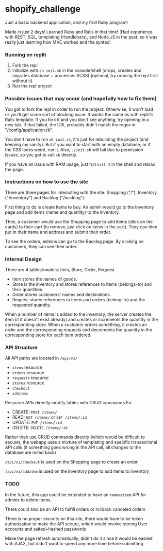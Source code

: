 # shopify_challenge

Just a basic backend application, and my first Ruby program!

Made in just 2 days! Learned Ruby and Rails in that time! (Had experience with REST, SQL, templating (Handlebars), and Node.JS in the past, so it was really just learning how MVC worked and the syntax)

### Running on replit

1. Fork the repl
2. Initialize with `sh init.sh` in the console/shell (drops, creates and migrates database + processes SCSS) (optional, try running the repl first without it)
3. Run the repl project

### Possible issues that may occur (and hopefully how to fix them)

You got to fork the repl in order to run the project. Otherwise, it won't load or you'll get some sort of blocking issue. It works the same as with replit's Rails template. If you fork it and you don't see anything, try opening in a new tab. If that failed, the URL probably didn't match the regex in "/config/application.rb".

You don't have to run `sh init.sh`, it's just for rebuilding the project (and keeping my sanity). But if you want to start with an empty database, or if the CSS looks weird, run it. Also, `./init.sh` will fail due to permission issues, so you got to call `sh` directly.

If you have an issue with RAM usage, just run `kill 1` in the shell and reload the page.

### Instructions on how to use the site

There are three pages for interacting with the site: Shopping ("/"), Inventory ("/inventory") and Backlog ("/backlog")

First thing to do is create items to buy. An admin would go to the Inventory page and add items (name and quantity) to the inventory.

Then, a customer would use the Shopping page to add items (click on the cards) to their cart (to remove, just click on items in the cart). They can then put in their name and address and submit their order.

To see the orders, admins can go to the Backlog page. By clicking on customers, they can see their order.

### Internal Design

There are 4 tables/models: Item, Store, Order, Request. 
* Item stores the names of goods.
* Store is the inventory and stores references to items (belongs-to) and their quantities.
* Order stores customers' names and destinations.
* Request stores references to items and orders (belong-to) and the requested quantity.

When a number of items is added to the inventory, the server creates the item (if it doesn't exist already) and creates or increments the quantity in the corresponding store. When a customer orders something, it creates an order and the corresponding requests and decrements the quantity in the corresponding store for each item ordered.

### API Structure
All API paths are located in `/api/v1/`
* `items` resource
* `orders` resource
* `requests` resource
* `stores` resource
* `checkout`
* `additem`

Resource APIs directly modify tables with CRUD commands
Ex:
* CREATE: `POST /items/`
* READ: `GET /items/` or `GET /items/:id`
* UPDATE: `PUT /items/:id`
* DELETE: `DELETE /items/:id`

Rather than use CRUD commands directly (which would be difficult to secure), the webapp uses a mixture of templating and specific transactional API calls (if something goes wrong in the API call, all changes to the database are rolled back)

`/api/v1/checkout` is used on the Shopping page to create an order

`/api/v1/additem` is used on the Inventory page to add items to inventory

### TODO

In the future, this app could be extended to have an `removeitem` API for admins to delete items.

There could also be an API to fulfill orders or rollback canceled orders.

There is no proper security on this site, there would have to be token authorization to make the API secure, which would involve storing User accounts and salted+hashed passwords

Make the page refresh automatically; didn't do it since it would be easiest with AJAX, but didn't want to spend any more time before submitting
